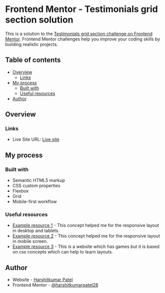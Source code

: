 # Frontend Mentor - Testimonials grid section solution

This is a solution to the [Testimonials grid section challenge on Frontend Mentor](https://www.frontendmentor.io/challenges/testimonials-grid-section-Nnw6J7Un7). Frontend Mentor challenges help you improve your coding skills by building realistic projects. 

## Table of contents

- [Overview](#overview)
  - [Links](#links)
- [My process](#my-process)
  - [Built with](#built-with)
  - [Useful resources](#useful-resources)
- [Author](#author)

## Overview

### Links
- Live Site URL: [Live site](https://harshitkumarpatel28.github.io/testimonials-grid-section-main/)

## My process

### Built with

- Semantic HTML5 markup
- CSS custom properties
- Flexbox
- Grid
- Mobile-first workflow

### Useful resources

- [Example resource 1](https://css-tricks.com/snippets/css/complete-guide-grid/) - This concept helped me for the responsive layout in desktop and tablets.
- [Example resource 2](https://css-tricks.com/snippets/css/a-guide-to-flexbox/) - This concept helped me for the responsive layout in mobile screen.
- [Example resource 3](https://codepip.com/games/) - This is a website which has games but it is based on css concepts which can help to learn layouts.


## Author

- Website - [Harshitkumar Patel](https://harshitkumarpatel.co.uk)
- Frontend Mentor - [@harshitkumarpatel28](https://www.frontendmentor.io/profile/harshitkumarpatel28)
